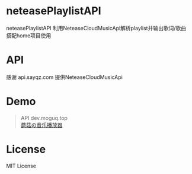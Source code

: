 # neteasePlaylistAPI
neteasePlaylistAPI 利用NeteaseCloudMusicApi解析playlist并输出歌词/歌曲  
搭配home项目使用

# API
感谢 api.sayqz.com 提供NeteaseCloudMusicApi

# Demo
> API dev.moguq.top  
> [蘑菇の音乐播放器](https://www.moguq.top/music)
# License
MIT License

